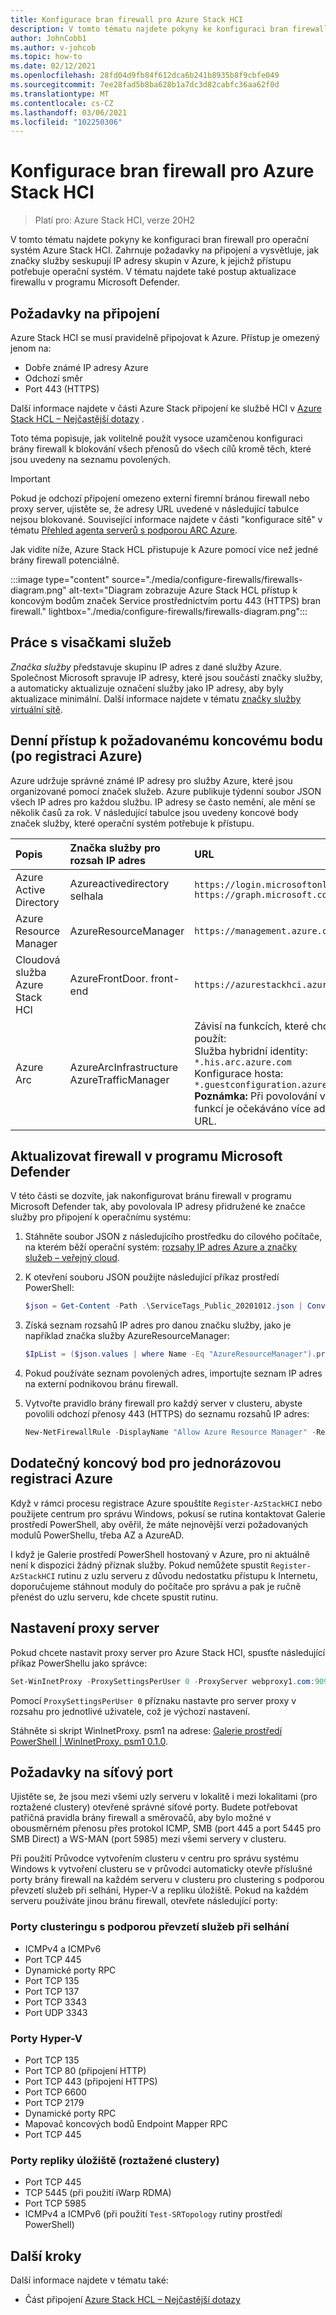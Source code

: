 ```yaml
---
title: Konfigurace bran firewall pro Azure Stack HCI
description: V tomto tématu najdete pokyny ke konfiguraci bran firewall pro operační systém Azure Stack HCI.
author: JohnCobb1
ms.author: v-johcob
ms.topic: how-to
ms.date: 02/12/2021
ms.openlocfilehash: 28fd04d9fb84f612dca6b241b8935b8f9cbfe049
ms.sourcegitcommit: 7ee28fad5b8ba628b1a7dc3d82cabfc36aa62f0d
ms.translationtype: MT
ms.contentlocale: cs-CZ
ms.lasthandoff: 03/06/2021
ms.locfileid: "102250306"
---
```

# <a name="configure-firewalls-for-azure-stack-hci"></a>Konfigurace bran firewall pro Azure Stack HCI

>Platí pro: Azure Stack HCI, verze 20H2

V tomto tématu najdete pokyny ke konfiguraci bran firewall pro operační systém Azure Stack HCI. Zahrnuje požadavky na připojení a vysvětluje, jak značky služby seskupují IP adresy skupin v Azure, k jejichž přístupu potřebuje operační systém. V tématu najdete také postup aktualizace firewallu v programu Microsoft Defender.

## <a name="connectivity-requirements"></a>Požadavky na připojení
Azure Stack HCI se musí pravidelně připojovat k Azure. Přístup je omezený jenom na:
- Dobře známé IP adresy Azure
- Odchozí směr
- Port 443 (HTTPS)

Další informace najdete v části Azure Stack připojení ke službě HCI v [Azure Stack HCL – Nejčastější dotazy](../faq.yml) .

Toto téma popisuje, jak volitelně použít vysoce uzamčenou konfiguraci brány firewall k blokování všech přenosů do všech cílů kromě těch, které jsou uvedeny na seznamu povolených.

   >[!IMPORTANT]
   > Pokud je odchozí připojení omezeno externí firemní bránou firewall nebo proxy server, ujistěte se, že adresy URL uvedené v následující tabulce nejsou blokované. Související informace najdete v části "konfigurace sítě" v tématu [Přehled agenta serverů s podporou ARC Azure](/azure/azure-arc/servers/agent-overview#networking-configuration).


Jak vidíte níže, Azure Stack HCL přistupuje k Azure pomocí více než jedné brány firewall potenciálně.

:::image type="content" source="./media/configure-firewalls/firewalls-diagram.png" alt-text="Diagram zobrazuje Azure Stack HCL přístup k koncovým bodům značek Service prostřednictvím portu 443 (HTTPS) bran firewall." lightbox="./media/configure-firewalls/firewalls-diagram.png":::

## <a name="working-with-service-tags"></a>Práce s visačkami služeb
*Značka služby* představuje skupinu IP adres z dané služby Azure. Společnost Microsoft spravuje IP adresy, které jsou součástí značky služby, a automaticky aktualizuje označení služby jako IP adresy, aby byly aktualizace minimální. Další informace najdete v tématu [značky služby virtuální sítě](/azure/virtual-network/service-tags-overview).

## <a name="required-endpoint-daily-access-after-azure-registration"></a>Denní přístup k požadovanému koncovému bodu (po registraci Azure)
Azure udržuje správné známé IP adresy pro služby Azure, které jsou organizované pomocí značek služeb. Azure publikuje týdenní soubor JSON všech IP adres pro každou službu. IP adresy se často nemění, ale mění se několik časů za rok. V následující tabulce jsou uvedeny koncové body značek služby, které operační systém potřebuje k přístupu.

| Popis                   | Značka služby pro rozsah IP adres  | URL                                                                                 |
| :-----------------------------| :-----------------------  | :---------------------------------------------------------------------------------- |
| Azure Active Directory        | Azureactivedirectory selhala      | `https://login.microsoftonline.com`<br> `https://graph.microsoft.com`               |
| Azure Resource Manager        | AzureResourceManager      | `https://management.azure.com`                        |
| Cloudová služba Azure Stack HCI | AzureFrontDoor. front-end   | `https://azurestackhci.azurefd.net` |
| Azure Arc                     | AzureArcInfrastructure<br> AzureTrafficManager | Závisí na funkcích, které chcete použít:<br> Služba hybridní identity: `*.his.arc.azure.com`<br> Konfigurace hosta: `*.guestconfiguration.azure.com`<br> **Poznámka:** Při povolování více funkcí je očekáváno více adres URL. |

## <a name="update-microsoft-defender-firewall"></a>Aktualizovat firewall v programu Microsoft Defender
V této části se dozvíte, jak nakonfigurovat bránu firewall v programu Microsoft Defender tak, aby povolovala IP adresy přidružené ke značce služby pro připojení k operačnímu systému:

1. Stáhněte soubor JSON z následujícího prostředku do cílového počítače, na kterém běží operační systém: [rozsahy IP adres Azure a značky služeb – veřejný cloud](https://www.microsoft.com/download/details.aspx?id=56519).

1. K otevření souboru JSON použijte následující příkaz prostředí PowerShell:

    ```powershell
    $json = Get-Content -Path .\ServiceTags_Public_20201012.json | ConvertFrom-Json
    ```

1. Získá seznam rozsahů IP adres pro danou značku služby, jako je například značka služby AzureResourceManager:

    ```powershell
    $IpList = ($json.values | where Name -Eq "AzureResourceManager").properties.addressPrefixes
    ```

1. Pokud používáte seznam povolených adres, importujte seznam IP adres na externí podnikovou bránu firewall.

1. Vytvořte pravidlo brány firewall pro každý server v clusteru, abyste povolili odchozí přenosy 443 (HTTPS) do seznamu rozsahů IP adres:

    ```powershell
    New-NetFirewallRule -DisplayName "Allow Azure Resource Manager" -RemoteAddress $IpList -Direction Outbound -LocalPort 443 -Protocol TCP -Action Allow -Profile Any -Enabled True
    ```

## <a name="additional-endpoint-for-one-time-azure-registration"></a>Dodatečný koncový bod pro jednorázovou registraci Azure
Když v rámci procesu registrace Azure spouštíte `Register-AzStackHCI` nebo použijete centrum pro správu Windows, pokusí se rutina kontaktovat Galerie prostředí PowerShell, aby ověřil, že máte nejnovější verzi požadovaných modulů PowerShellu, třeba AZ a AzureAD.

I když je Galerie prostředí PowerShell hostovaný v Azure, pro ni aktuálně není k dispozici žádný příznak služby. Pokud nemůžete spustit `Register-AzStackHCI` rutinu z uzlu serveru z důvodu nedostatku přístupu k Internetu, doporučujeme stáhnout moduly do počítače pro správu a pak je ručně přenést do uzlu serveru, kde chcete spustit rutinu.

## <a name="set-up-a-proxy-server"></a>Nastavení proxy server
Pokud chcete nastavit proxy server pro Azure Stack HCI, spusťte následující příkaz PowerShellu jako správce:

```powershell
Set-WinInetProxy -ProxySettingsPerUser 0 -ProxyServer webproxy1.com:9090
```

Pomocí `ProxySettingsPerUser 0` příznaku nastavte pro server proxy v rozsahu pro jednotlivé uživatele, což je výchozí nastavení. 

Stáhněte si skript WinInetProxy. psm1 na adrese: [Galerie prostředí PowerShell | WinInetProxy. psm1 0.1.0](https://www.powershellgallery.com/packages/WinInetProxy/0.1.0/Content/WinInetProxy.psm1).

## <a name="network-port-requirements"></a>Požadavky na síťový port
Ujistěte se, že jsou mezi všemi uzly serveru v lokalitě i mezi lokalitami (pro roztažené clustery) otevřené správné síťové porty. Budete potřebovat patřičná pravidla brány firewall a směrovačů, aby bylo možné v obousměrném přenosu přes protokol ICMP, SMB (port 445 a port 5445 pro SMB Direct) a WS-MAN (port 5985) mezi všemi servery v clusteru.

Při použití Průvodce vytvořením clusteru v centru pro správu systému Windows k vytvoření clusteru se v průvodci automaticky otevře příslušné porty brány firewall na každém serveru v clusteru pro clustering s podporou převzetí služeb při selhání, Hyper-V a repliku úložiště. Pokud na každém serveru používáte jinou bránu firewall, otevřete následující porty:

### <a name="failover-clustering-ports"></a>Porty clusteringu s podporou převzetí služeb při selhání
- ICMPv4 a ICMPv6
- Port TCP 445
- Dynamické porty RPC
- Port TCP 135
- Port TCP 137
- Port TCP 3343
- Port UDP 3343

### <a name="hyper-v-ports"></a>Porty Hyper-V
- Port TCP 135
- Port TCP 80 (připojení HTTP)
- Port TCP 443 (připojení HTTPS)
- Port TCP 6600
- Port TCP 2179
- Dynamické porty RPC
- Mapovač koncových bodů Endpoint Mapper RPC
- Port TCP 445

### <a name="storage-replica-ports-stretched-cluster"></a>Porty repliky úložiště (roztažené clustery)
- Port TCP 445
- TCP 5445 (při použití iWarp RDMA)
- Port TCP 5985
- ICMPv4 a ICMPv6 (při použití `Test-SRTopology` rutiny prostředí PowerShell)

## <a name="next-steps"></a>Další kroky
Další informace najdete v tématu také:
- Část připojení [Azure Stack HCL – Nejčastější dotazy](../faq.yml)